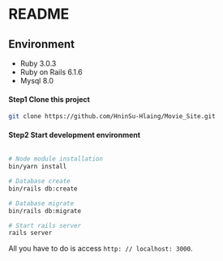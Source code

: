 # README

## Environment

- Ruby 3.0.3
- Ruby on Rails 6.1.6
- Mysql 8.0

#### Step1 Clone this project

```bash
git clone https://github.com/HninSu-Hlaing/Movie_Site.git
```

#### Step2 Start development environment

```bash

# Node module installation
bin/yarn install

# Database create
bin/rails db:create

# Database migrate
bin/rails db:migrate

# Start rails server
rails server
```

All you have to do is access `http: // localhost: 3000`.
